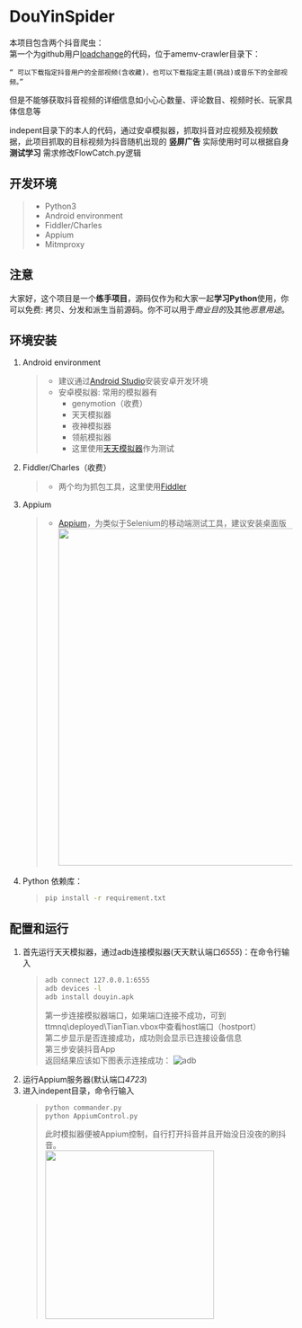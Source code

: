 DouYinSpider
===============
本项目包含两个抖音爬虫：  
第一个为github用户[loadchange](https://github.com/LoadChange/amemv-crawler)的代码，位于amemv-crawler目录下：
```
“ 可以下载指定抖音用户的全部视频(含收藏)，也可以下载指定主题(挑战)或音乐下的全部视频。”
```
但是不能够获取抖音视频的详细信息如小心心数量、评论数目、视频时长、玩家具体信息等  

indepent目录下的本人的代码，通过安卓模拟器，抓取抖音对应视频及视频数据，此项目抓取的目标视频为抖音随机出现的 **竖屏广告** 
实际使用时可以根据自身 **测试学习** 需求修改FlowCatch.py逻辑
## 开发环境
>
>* Python3
>* Android environment
>* Fiddler/Charles
>* Appium
>* Mitmproxy


## 注意

大家好，这个项目是一个**练手项目**，源码仅作为和大家一起**学习Python**使用，你可以免费: 拷贝、分发和派生当前源码。你不可以用于*商业目的*及其他*恶意用途*。

## 环境安装
1. Android environment
    >   * 建议通过[Android Studio](https://developer.android.google.cn/studio/)安装安卓开发环境
    >   * 安卓模拟器: 常用的模拟器有
    >       * genymotion（收费）
    >       * 天天模拟器
    >       * 夜神模拟器
    >       * 领航模拟器
    >       * 这里使用[天天模拟器](http://www.kpzs.com/topic/ttmnqsgou/)作为测试
2. Fiddler/Charles（收费）
    >    * 两个均为抓包工具，这里使用[Fiddler](https://www.telerik.com/download/fiddler)
3. Appium
    >    * [Appium](https://github.com/appium/appium-desktop/releases)，为类似于Selenium的移动端测试工具，建议安装桌面版
    >       <img src="https://github.com/panoslin/DouYinSpider/blob/master/pic/AppiumDownload.png" width="600">
4. Python 依赖库：
    >```bash
    >pip install -r requirement.txt
    >```
## 配置和运行

1. 首先运行天天模拟器，通过adb连接模拟器(天天默认端口*6555*)：在命令行输入
    >```bash
    >adb connect 127.0.0.1:6555
    >adb devices -l
    >adb install douyin.apk
    >```
    >第一步连接模拟器端口，如果端口连接不成功，可到ttmnq\deployed\TianTian.vbox中查看host端口（hostport）  
    >第二步显示是否连接成功，成功则会显示已连接设备信息  
    >第三步安装抖音App  
    >返回结果应该如下图表示连接成功：
    ![adb](https://github.com/panoslin/DouYinSpider/blob/master/pic/adb.jpg)
2. 运行Appium服务器(默认端口*4723*)
3. 进入indepent目录，命令行输入
    >```bash
    >python commander.py
    >python AppiumControl.py
    >```
    >此时模拟器便被Appium控制，自行打开抖音并且开始没日没夜的刷抖音。  
    >   <img src="https://github.com/panoslin/DouYinSpider/blob/master/pic/douyin.jpg" width="300">
